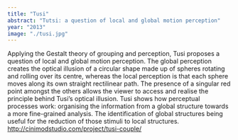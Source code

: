 ```yaml
---
title: "Tusi"
abstract: "Tutsi: a question of local and global motion perception"
year: "2013"
image: "./tusi.jpg"
---
```

Applying the Gestalt theory of grouping and perception, Tusi proposes a question of local and global motion perception. The global perception creates the optical illusion of a circular shape made up of spheres rotating and rolling over its centre, whereas the local perception is that each sphere moves along its own straight rectilinear path.
The presence of a singular red point amongst the others allows the viewer to access and realise the principle behind Tusi’s optical illusion.
Tusi shows how perceptual processes work: organising the information from a global structure towards a more fine-grained analysis. The identification of global structures being useful for the reduction of those stimuli to local structures.
http://cinimodstudio.com/project/tusi-couple/